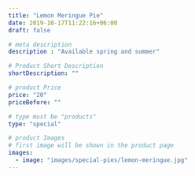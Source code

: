 ```yaml
---
title: "Lemon Meringue Pie"
date: 2019-10-17T11:22:16+06:00
draft: false

# meta description
description : "Available spring and summer"

# Product Short Description
shortDescription: ""

# product Price
price: "20"
priceBefore: ""

# type must be "products"
type: "special"

# product Images
# first image will be shown in the product page
images:
  - image: "images/special-pies/lemon-meringue.jpg"
---
```

